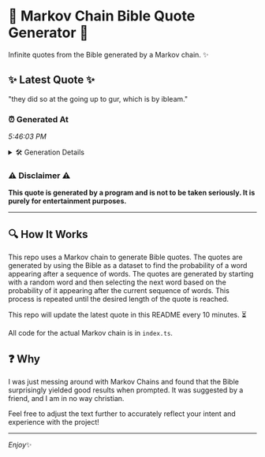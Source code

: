 # 📖 Markov Chain Bible Quote Generator 📖

Infinite quotes from the Bible generated by a Markov chain. ✨

## ✨ Latest Quote ✨
"they did so at the going up to gur, which is by ibleam."

### ⏰ Generated At
*5:46:03 PM*

<details>
    <summary>🛠️ Generation Details</summary>
    <p>
        <strong>🌱 Seed:</strong> they<br>
        <strong>🔄 Iterations:</strong> 12<br>
        <strong>📜 Context History:</strong><br>[ they ]: did<br>[ they, did ]: so<br>[ they, did, so ]: at<br>[ they, did, so, at ]: the<br>[ they, did, so, at, the ]: going<br>[ they, did, so, at, the, going ]: up<br>[ did, so, at, the, going, up ]: to<br>[ so, at, the, going, up, to ]: gur,<br>[ at, the, going, up, to, gur, ]: which<br>[ the, going, up, to, gur,, which ]: is<br>[ going, up, to, gur,, which, is ]: by<br>[ up, to, gur,, which, is, by ]: ibleam.<br>
    </p>
</details>

### ⚠️ Disclaimer ⚠️
**This quote is generated by a program and is not to be taken seriously. It is purely for entertainment purposes.**

---

## 🔍 How It Works

This repo uses a Markov chain to generate Bible quotes. The quotes are generated by using the Bible as a dataset to find the probability of a word appearing after a sequence of words. The quotes are generated by starting with a random word and then selecting the next word based on the probability of it appearing after the current sequence of words. This process is repeated until the desired length of the quote is reached.

This repo will update the latest quote in this README every 10 minutes. ⏳

All code for the actual Markov chain is in `index.ts`.

## ❓ Why

I was just messing around with Markov Chains and found that the Bible surprisingly yielded good results when prompted. 
It was suggested by a friend, and I am in no way christian.

Feel free to adjust the text further to accurately reflect your intent and experience with the project!

---

*Enjoy*✨
